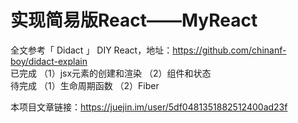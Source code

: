 # 实现简易版React——MyReact
全文参考「 Didact 」 DIY React，地址：https://github.com/chinanf-boy/didact-explain \
已完成
（1）jsx元素的创建和渲染
（2）组件和状态\
待完成
（1）生命周期函数
（2）Fiber

本项目文章链接：https://juejin.im/user/5df0481351882512400ad23f
